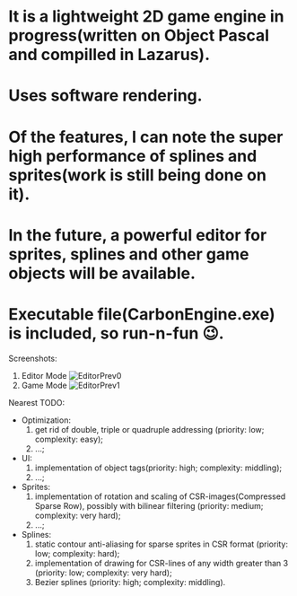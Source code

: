 

# It is a lightweight 2D game engine in progress(written on Object Pascal and compilled in Lazarus). 
# Uses software rendering. 
# Of the features, I can note the super high performance of splines and sprites(work is still being done on it). 
# In the future, a powerful editor for sprites, splines and other game objects will be available.
# Executable file(CarbonEngine.exe) is included, so run-n-fun 😉. 

Screenshots:
   1. Editor Mode
![EditorPrev0](https://user-images.githubusercontent.com/51221856/183574809-aaed743e-44cd-40ac-a22d-6d3171e29c60.png)
   2. Game Mode
![EditorPrev1](https://user-images.githubusercontent.com/51221856/183575019-ba441f0b-4e8a-4ce0-b681-819c961baa03.png)


Nearest TODO:
  - Optimization:
    1. get rid of double, triple or quadruple addressing (priority: low; complexity: easy);
    2. ...;
  - UI:
    1. implementation of object tags(priority: high; complexity: middling);
    2. ...;
  - Sprites:
    1. implementation of rotation and scaling of CSR-images(Compressed Sparse Row), possibly with bilinear filtering (priority: medium; complexity: very hard);
    2. ...;
  - Splines:
    1. static contour anti-aliasing for sparse sprites in CSR format (priority: low; complexity: hard);
    2. implementation of drawing for CSR-lines of any width greater than 3 (priority: low; complexity: very hard);
    3. Bezier splines (priority: high; complexity: middling).
